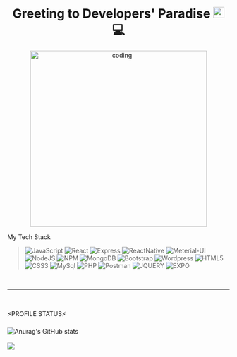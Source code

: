 <h1 align="center">Greeting to Developers' Paradise <img src="https://media.giphy.com/media/hvRJCLFzcasrR4ia7z/giphy.gif" width="25px" height="25px">💻</h1>
<p align="center"> <img alt="coding" align="center" width="400" src="https://camo.githubusercontent.com/cae12fddd9d6982901d82580bdf321d81fb299141098ca1c2d4891870827bf17/68747470733a2f2f6d69726f2e6d656469756d2e636f6d2f6d61782f313336302f302a37513379765349765f7430696f4a2d5a2e676966" /> </p>
<span>My Tech Stack</span>  

<blockquote> 
  <img alt="JavaScript" src="https://img.shields.io/badge/javascript-%23323330.svg?style=for-the-badge&logo=javascript&logoColor=%23F7DF1E"/>
  <img alt="React" src="https://img.shields.io/badge/react-%2320232a.svg?style=for-the-badge&logo=react&logoColor=%2361DAFB"/>
  <img alt="Express" src="https://img.shields.io/badge/express.js-%23404d59.svg?style=for-the-badge&logo=express&logoColor=%2361DAFB"/>
  <img alt="ReactNative" src="https://img.shields.io/badge/react_native-%2320232a.svg?style=for-the-badge&logo=react&logoColor=%2361DAFB)"/>
  <img alt="Meterial-UI" src="https://img.shields.io/badge/meterial ui-%230081CB.svg?style=for-the-badge&logo=mui&logoColor=white"/>
  <img alt="NodeJS" src="https://img.shields.io/badge/node.js-6DA55F?style=for-the-badge&logo=node.js&logoColor=white"/>
  <img alt="NPM" src="https://img.shields.io/badge/NPM-%23000000.svg?style=for-the-badge&logo=npm&logoColor=white"/>
  <img alt="MongoDB" src="https://img.shields.io/badge/MongoDB-%23011e2b.svg?style=for-the-badge&logo=mongodb&logoColor=%2347A248"/>
  <img alt="Bootstrap" src="https://img.shields.io/badge/bootstrap-%23323330.svg?style=for-the-badge&logo=Bootstrap"/>
  <img alt="Wordpress" src="https://img.shields.io/badge/WordPress-%23117AC9.svg?style=for-the-badge&logo=WordPress&logoColor=white"/>
  <img alt="HTML5" src="https://img.shields.io/badge/html 5-FB542B.svg?style=for-the-badge&logo=html5&logoColor=black"/>
  <img alt="CSS3" src="https://img.shields.io/badge/css 3-blue.svg?style=for-the-badge&logo=css3&logoColor=white"/>
  <img alt="MySql" src="https://img.shields.io/badge/mysql-F88900.svg?style=for-the-badge&logo=Mysql"/> 
  <img alt="PHP" src="https://img.shields.io/badge/php-%23777BB4.svg?style=for-the-badge&logo=php&logoColor=white"/>
  <img alt="Postman" src="https://img.shields.io/badge/postman-black.svg?style=for-the-badge&logo=Postman"/>
  <img alt="JQUERY" src="https://img.shields.io/badge/jquery-%230769AD.svg?style=for-the-badge&logo=jquery&logoColor=white"/>
  <img alt="EXPO" src="https://img.shields.io/badge/expo-1C1E24?style=for-the-badge&logo=expo&logoColor=#D04A37"/>
</blockquote>

<br/>  
  <hr>
<br/>

<span>⚡PROFILE STATUS⚡</span>
<br/><br/> ![Anurag's GitHub stats](https://github-readme-stats.vercel.app/api?username=dev-roshitha&hide=prs,contribs&show_icons=true&theme=nightowl)   <br/><br/>
![](https://komarev.com/ghpvc/?username=dev-roshitha&color=green)
